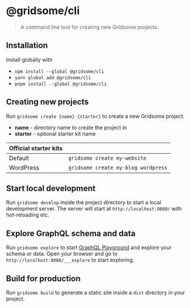 # @gridsome/cli

> A command line tool for creating new Gridsome projects.

## Installation

Install globally with

- `npm install --global @gridsome/cli`
- `yarn global add @gridsome/cli`
- `pnpm install --global @gridsome/cli`

## Creating new projects

Run `gridsome create {name} {starter}` to create a new Gridsome project.

- **name** - directory name to create the project in
- **starter** - optional starter kit name

| Official starter kits |                                         |
| --------------------- | --------------------------------------- |
| Default               | `gridsome create my-website`            |
| WordPress             | `gridsome create my-blog wordpress`     |

## Start local development

Run `gridsome develop` inside the project directory to start a local development server.
The server will start at `http://localhost:8080/` with hot-reloading etc.

## Explore GraphQL schema and data

Run `gridsome explore` to start [GraphQL Playground](https://github.com/prisma/graphql-playground)
and explore your schema or data. Open your browser and go to `http://localhost:8080/___explore`
to start exploring.

## Build for production

Run `gridsome build` to generate a static site inside a `dist` directory in your project.

